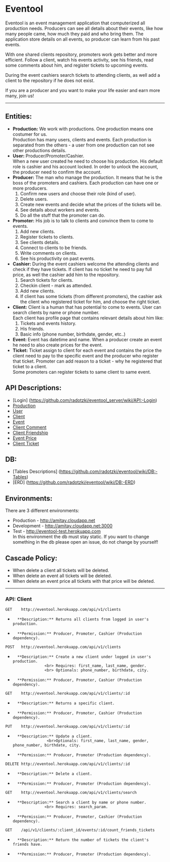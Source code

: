 # Eventool

Eventool is an event management application that computerized all production needs.
Producers can see all details about their events, like how many people came, how much they paid and who bring them. The application store details on all events, so producer can learn from his past events.

With one shared clients repository, promoters work gets better and more efficient. 
Follow a client, watch his events activity, see his friends, read some comments about him, and register tickets to upcoming events.

During the event cashiers search tickets to attending clients, as well add a client to the repository if he does not exist.

If you are a producer and you want to make your life easier and earn more many, join us!

<hr>

## Entities:
* **Production:** We work with productions. One production means one costumer for us. 
<br> Production has many users, clients and events. Each production is separated from the others - a user from one production can not see other productions details.
* **User:** Producer/Promoter/Cashier.
<br> When a new user created he need to choose his production. His default role is cashier and his account locked. In order to unlock the account, the producer need to confirm the account.
* **Producer:** The man who manage the production. It means that he is the boss of the promoters and cashiers.
Each production can have one or more producers.
    1. Confirm new users and choose their role (kind of user).
    2. Delete users.
    3. Create new events and decide what the prices of the tickets will be.
    4. See details about workers and events.
    5. Do all the stuff that the promoter can do.
* **Promoter:** His job is to talk to clients and convince them to come to events.
    1. Add new clients.
    2. Register tickets to clients.
    3. See clients details.
    4. Connect to clients to be friends.
    5. Write comments on clients.
    6. See his productivity on past events.
* **Cashier:** During the event cashiers welcome the attending clients and check if they have tickets. If client has no ticket he need to pay full price, as well the cashier add him to the repository.
    1. Search tickets for clients.
    2. Checkin client - mark as attended.
    3. Add new clients. 
    4. If client has some tickets (from different promoters), the cashier ask the client who registered ticket for him, and choose the right ticket.
* **Client:** Client is a human that has potential to come to events. User can search clients by name or phone number. 
<br> Each client has profile page that contains relevant details about him like:
    1. Tickets and events history.
    2. His friends.
    3. Basic info (phone number, birthdate, gender, etc..)
* **Event:** Event has datetime and name. When a producer create an event he need to also create prices for the event. 
* **Ticket:** Ticket assign to client for each event and contains the price the client need to pay to the specific event and the producer who register that ticket. Promoter can add reason to a ticket - why he registered that ticket to a client.
<br> Some promoters can register tickets to same client to same event. 


## API Descriptions:
* [Login] (https://github.com/radotzki/eventool_server/wiki/API:-Login)
* [Production](https://github.com/radotzki/eventool/wiki/API:-Production)
* [User](https://github.com/radotzki/eventool/wiki/API:-User)
* [Client](https://github.com/radotzki/eventool-server#api-client)
* [Event](https://github.com/radotzki/eventool/wiki/API:-Event)
* [Client Comment](https://github.com/radotzki/eventool/wiki/API:-Client-Comment)
* [Client Friendship](https://github.com/radotzki/eventool/wiki/API:-Client-Friendship)
* [Event Price](https://github.com/radotzki/eventool/wiki/API:-Event-Price)
* [Client Ticket](https://github.com/radotzki/eventool/wiki/API:-Client-Ticket)

## DB:
* [Tables Descriptions] (https://github.com/radotzki/eventool/wiki/DB:-Tables)
* [ERD] (https://github.com/radotzki/eventool/wiki/DB:-ERD)

## Environments:
There are 3 different environments: 
* Production - http://amitay.cloudapp.net
* Development - http://amitay.cloudapp.net:3000
* Test - http://eventool-test.herokuapp.com 
<br>In this environment the db must stay static. If you want to change something in the db please open an issue, do not change by yourself! 

## Cascade Policy:
* When delete a client all tickets will be deleted.
* When delete an event all tickets will be deleted.
* When delete an event price all tickets with that price will be deleted.

<hr>

### API: Client
```  	
GET    http://eventool.herokuapp.com/api/v1/clients
```
*   	**Description:** Returns all clients from logged in user's production.
*   	**Permission:** Producer, Promoter, Cashier (Production dependency).

```  	
POST   http://eventool.herokuapp.com/api/v1/clients
```
*   	**Description:** Create a new client under logged in user's production. 
                    <br> Requires: first_name, last_name, gender. 
                    <br> Optionals: phone_number, birthdate, city.
*   	**Permission:** Producer, Promoter, Cashier (Production dependency).

```  	
GET    http://eventool.herokuapp.com/api/v1/clients/:id
```
*   	**Description:** Returns a specific client.
*   	**Permission:** Producer, Promoter, Cashier (Production dependency).

```  	
PUT    http://eventool.herokuapp.com/api/v1/clients/:id
```
*   	**Description:** Update a client. 
                     <br>Optionals: first_name, last_name, gender, phone_number, birthdate, city.
*   	**Permission:** Producer, Promoter (Production dependency).

```  	
DELETE http://eventool.herokuapp.com/api/v1/clients/:id
```
*   	**Description:** Delete a client.
*   	**Permission:** Producer, Promoter (Production dependency).

```  	
GET    http://eventool.herokuapp.com/api/v1/clients/search
```
*   	**Description:** Search a client by name or phone number.
                    <br> Requires: search_param. 
*   	**Permission:** Producer, Promoter, Cashier (Production dependency).

```  	
GET    /api/v1/clients/:client_id/events/:id/count_friends_tickets
```  	
*   	**Description:** Return the number of tickets the client's friends have.
*   	**Permission:** Producer, Promoter (Production dependency).
